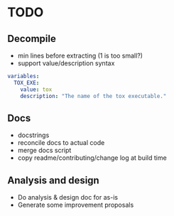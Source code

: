 # TODO

## Decompile

- min lines before extracting (1 is too small?)
- support value/description syntax

```yaml
variables:
  TOX_EXE:
    value: tox
    description: "The name of the tox executable."
```

## Docs

- docstrings
- reconcile docs to actual code
- merge docs script
- copy readme/contributing/change log at build time

## Analysis and design

- Do analysis & design doc for as-is
- Generate some improvement proposals
